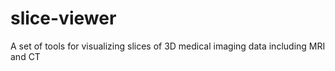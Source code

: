 # slice-viewer
A set of tools for visualizing slices of 3D medical imaging data including MRI and CT
